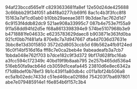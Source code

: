 94af23bccd565e1f
c8293633681fa8ef
12e50d24de425688
3c66bbb29f34f051
a84f8a0277cb69f6
8ac1c4b3f3fcc8f8
15163a7af1cd0ab0
b10bb29aeeae3811
9b3dae7ac762d1d7
6c9153f4ddb82dc9
521ae908a33995c7
087b4e753e7f55a9
911a58dd94fd2d5e
f68a8613398394e9
574be5107968b3e9
b4718881fe04633c
e6235783629daec8
b903871e363fd0ba
921cf0bb7f481afa
870e8c7a7d947667
dfa4d7036d37631e
3bbc8e13d3015850
3572d2d8053ccb5d
69b562a4fb9124ed
16c0f14bf516d16a
fff8c7e0ca2beb4e
9abeadeafb3a7cb7
1bbda048e762f703
b7dce182c9f3d372
9bf17d628fbc16ab
a3fcc594c172349c
40bd19f9b8aab795
2e257b465dd536a4
516eb50fa9acb64d
cb3059d1ceafa445
23810d6e8ec6342a
f71d8bdef0b78ef3
9b1c43911a80db4c
c011a1bf24b506a8
ec5a1b02edc7433d
c51ed46bca02f88d
754203f7ba697801
abe7e079485914e1
f6e854b6f157c3b4
